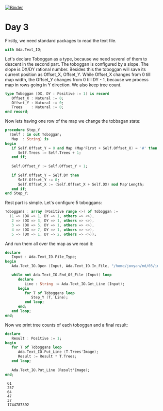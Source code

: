 [![Binder](https://mybinder.org/badge_logo.svg)](https://mybinder.org/v2/gh/reznikmm/ada-howto/advent-2020?filepath=%2Fhome%2Fjovyan%2Fnb%2F03%2F03.ipynb)

# Day 3

Firstly, we need standard packages to read the text file.


```Ada
with Ada.Text_IO;
```

Let's declare Toboggan as a type, because we need several of them to descent in the second part. The toboggan is configured by a slope. The slope is DX/DY rational number. Besides this the toboggan will save its current position as Offset_X, Offset_Y. While Offset_X changes from 0 till map width, the Offset_Y changes from 0 till DY - 1, because we process map in rows going in Y direction. We also keep tree count.


```Ada
type Toboggan (DX, DY : Positive := 1) is record
   Offset_X : Natural := 0;
   Offset_Y : Natural := 0;
   Trees    : Natural := 0;
end record;
```

Now lets having one row of the map we change the tobbagan state:


```Ada
procedure Step_Y
  (Self : in out Toboggan;
   Map  : String) is
begin
   if Self.Offset_Y = 0 and Map (Map'First + Self.Offset_X) = '#' then
      Self.Trees := Self.Trees + 1;
   end if;
      
   Self.Offset_Y := Self.Offset_Y + 1;
     
   if Self.Offset_Y = Self.DY then
      Self.Offset_Y := 0;
      Self.Offset_X := (Self.Offset_X + Self.DX) mod Map'Length;
   end if;
end Step_Y;
```

Rest part is simple. Let's configure 5 toboggans:


```Ada
Toboggans : array (Positive range <>) of Toboggan :=
  (1 => (DX => 1, DY => 1, others => <>),
   2 => (DX => 3, DY => 1, others => <>),
   3 => (DX => 5, DY => 1, others => <>),
   4 => (DX => 7, DY => 1, others => <>),
   5 => (DX => 1, DY => 2, others => <>));
```

And run them all over the map as we read it:


```Ada
declare
   Input : Ada.Text_IO.File_Type;
begin
   Ada.Text_IO.Open (Input, Ada.Text_IO.In_File, "/home/jovyan/md/03/input");

   while not Ada.Text_IO.End_Of_File (Input) loop
      declare
         Line : String := Ada.Text_IO.Get_Line (Input);
      begin
         for T of Toboggans loop
            Step_Y (T, Line);
         end loop;
      end;
   end loop;
end;
```

Now we print tree counts of each toboggan and a final result:


```Ada
declare
   Result : Positive := 1;
begin
   for T of Toboggans loop
      Ada.Text_IO.Put_Line (T.Trees'Image);
      Result := Result * T.Trees;
   end loop;
      
   Ada.Text_IO.Put_Line (Result'Image);
end;
```




     61
     257
     64
     47
     37
     1744787392



